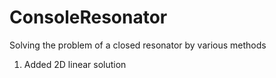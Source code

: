 # ConsoleResonator
Solving the problem of a closed resonator by various methods

1. Added 2D linear solution
